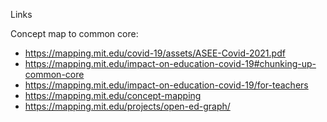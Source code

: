 Links

Concept map to common core:
* https://mapping.mit.edu/covid-19/assets/ASEE-Covid-2021.pdf
* https://mapping.mit.edu/impact-on-education-covid-19#chunking-up-common-core
* https://mapping.mit.edu/impact-on-education-covid-19/for-teachers
* https://mapping.mit.edu/concept-mapping
* https://mapping.mit.edu/projects/open-ed-graph/


